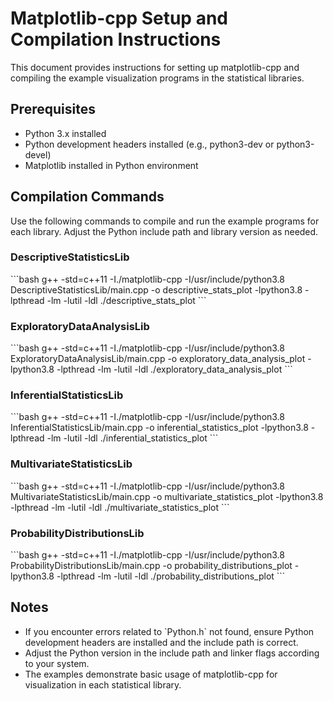 # Matplotlib-cpp Setup and Compilation Instructions

This document provides instructions for setting up matplotlib-cpp and compiling the example visualization programs in the statistical libraries.

## Prerequisites

- Python 3.x installed
- Python development headers installed (e.g., python3-dev or python3-devel)
- Matplotlib installed in Python environment

## Compilation Commands

Use the following commands to compile and run the example programs for each library. Adjust the Python include path and library version as needed.

### DescriptiveStatisticsLib

\`\`\`bash
g++ -std=c++11 -I./matplotlib-cpp -I/usr/include/python3.8 DescriptiveStatisticsLib/main.cpp -o descriptive_stats_plot -lpython3.8 -lpthread -lm -lutil -ldl
./descriptive_stats_plot
\`\`\`

### ExploratoryDataAnalysisLib

\`\`\`bash
g++ -std=c++11 -I./matplotlib-cpp -I/usr/include/python3.8 ExploratoryDataAnalysisLib/main.cpp -o exploratory_data_analysis_plot -lpython3.8 -lpthread -lm -lutil -ldl
./exploratory_data_analysis_plot
\`\`\`

### InferentialStatisticsLib

\`\`\`bash
g++ -std=c++11 -I./matplotlib-cpp -I/usr/include/python3.8 InferentialStatisticsLib/main.cpp -o inferential_statistics_plot -lpython3.8 -lpthread -lm -lutil -ldl
./inferential_statistics_plot
\`\`\`

### MultivariateStatisticsLib

\`\`\`bash
g++ -std=c++11 -I./matplotlib-cpp -I/usr/include/python3.8 MultivariateStatisticsLib/main.cpp -o multivariate_statistics_plot -lpython3.8 -lpthread -lm -lutil -ldl
./multivariate_statistics_plot
\`\`\`

### ProbabilityDistributionsLib

\`\`\`bash
g++ -std=c++11 -I./matplotlib-cpp -I/usr/include/python3.8 ProbabilityDistributionsLib/main.cpp -o probability_distributions_plot -lpython3.8 -lpthread -lm -lutil -ldl
./probability_distributions_plot
\`\`\`

## Notes

- If you encounter errors related to \`Python.h\` not found, ensure Python development headers are installed and the include path is correct.
- Adjust the Python version in the include path and linker flags according to your system.
- The examples demonstrate basic usage of matplotlib-cpp for visualization in each statistical library.
